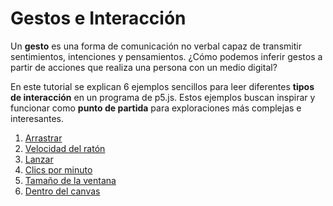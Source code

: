# Gestos e Interacción

Un **gesto** es una forma de comunicación no verbal capaz de transmitir sentimientos, intenciones y pensamientos. ¿Cómo podemos inferir gestos a partir de acciones que realiza una persona con un medio digital?

En este tutorial se explican 6 ejemplos sencillos para leer diferentes **tipos de interacción** en un programa de p5.js. Estos ejemplos buscan inspirar y funcionar como **punto de partida** para exploraciones más complejas e interesantes.

1. [Arrastrar](01.md)
2. [Velocidad del ratón](02.md)
3. [Lanzar](03.md)
4. [Clics por minuto](04.md)
5. [Tamaño de la ventana](05.md)
6. [Dentro del canvas](06.md)

